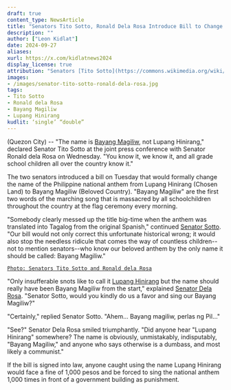 ```yaml
---
draft: true
content_type: NewsArticle
title: "Senators Tito Sotto, Ronald Dela Rosa Introduce Bill to Change 'Lupang Hinirang' to 'Bayang Magiliw'"
description: ""
author: ["Leon Kidlat"]
date: 2024-09-27
aliases:
xurl: https://x.com/kidlatnews2024
display_license: true
attribution: "Senators [Tito Sotto](https://commons.wikimedia.org/wiki/File:Tito_Sotto_III_(cropped).jpg) and [Ronald dela Rosa](https://commons.wikimedia.org/wiki/File:Ronald_dela_Rosa_073116.jpg) from Wikimedia."
images:
- /images/senator-tito-sotto-ronald-dela-rosa.jpg
tags:
- Tito Sotto
- Ronald dela Rosa
- Bayang Magiliw
- Lupang Hinirang
kudlit: ‘single’ “double”
---
```

(Quezon City) -- "The name is [Bayang Magiliw](/tags/bayang-magiliw), not Lupang Hinirang," declared Senator Tito Sotto at the joint press conference with Senator Ronald dela Rosa on Wednesday. "You know it, we know it, and all grade school children all over the country know it."

The two senators introduced a bill on Tuesday that would formally change the name of the Philippine national anthem from Lupang Hinirang (Chosen Land) to Bayang Magiliw (Beloved Country). "Bayang Magiliw" are the first two words of the marching song that is massacred by all schoolchildren throughout the country at the flag ceremony every morning.

"Somebody clearly messed up the title big-time when the anthem was translated into Tagalog from the original Spanish," continued [Senator Sotto](/tags/tito-sotto). "Our bill would not only correct this unfortunate historical wrong; it would also stop the needless ridicule that comes the way of countless children--not to mention senators--who know our beloved anthem by the only name it should be called: Bayang Magiliw."

[`Photo: Senators Tito Sotto and Ronald dela Rosa`](/images/senator-tito-sotto-ronald-dela-rosa.jpg)

"Only insufferable snots like to call it [Lupang Hinirang](/tags/lupang-hinirang) but the name should really have been Bayang Magiliw from the start," explained [Senator Dela Rosa](/tags/ronald-dela-rosa). "Senator Sotto, would you kindly do us a favor and sing our Bayang Magiliw?"

"Certainly," replied Senator Sotto. "Ahem... Bayang magiliw, perlas ng Pil..."

"See?" Senator Dela Rosa smiled triumphantly. "Did anyone hear "Lupang Hinirang" somewhere? The name is obviously, unmistakably, indisputably, "Bayang Magiliw," and anyone who says otherwise is a dumbass, and most likely a communist."

If the bill is signed into law, anyone caught using the name Lupang Hinirang would face a fine of 1,000 pesos and be forced to sing the national anthem 1,000 times in front of a government building as punishment.

